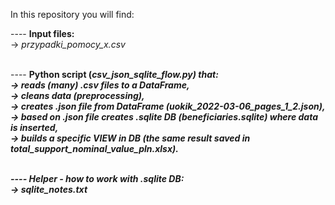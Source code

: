 In this repository you will find:

---- <b> Input files: </b> <br/>
-> <i> przypadki_pomocy_x.csv </i> <br/> <br/>

---- <b> Python script (<i>csv_json_sqlite_flow.py<i/>) that: <b/> <br/>
-> reads (many) .csv files to a DataFrame, <br/>
-> cleans data (preprocessing), <br/>
-> creates .json file from DataFrame (<i>uokik_2022-03-06_pages_1_2.json<i/>), <br/>
-> based on .json file creates .sqlite DB (<i>beneficiaries.sqlite<i/>) where data is inserted, <br/>
-> builds a specific VIEW in DB (the same result saved in <i>total_support_nominal_value_pln.xlsx<i/>). <br/> <br/>
  
---- <b> Helper - how to work with .sqlite DB: <b/> <br/>
-> <i> sqlite_notes.txt <i>
